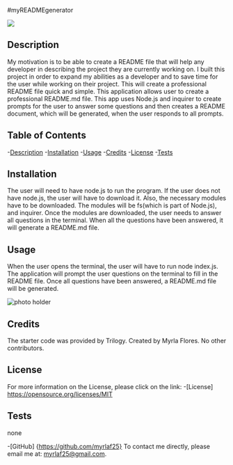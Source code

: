
#myREADMEgenerator     



<img src="https://img.shields.io/badge/License-MIT-yellow.svg"></img>

## Description

My motivation is to be able to create a README file that will help any developer in describing the project they are currently working on.
I built this project in order to expand my abilities as a developer and to save time for the user while working on their project. This will create a professional README file quick and simple. 
This application allows user to create a professional README.md file. This app uses Node.js and inquirer to create prompts for the user to answer some questions and then creates a README document, which will be generated, when the user responds to all prompts. 


## Table of Contents

-[Description](#description)
-[Installation](#installation)
-[Usage](#usage)
-[Credits](#credits)
-[License](#license)
-[Tests](#tests)


## Installation

The user will need to have node.js to run the program. If the user does not have node.js, the user will have to download it. Also, the necessary modules have to be downloaded. The modules will be fs(which is part of Node.js), and inquirer. Once the modules are downloaded, the user needs to answer all questions in the terminal. When all the questions have been answered, it will generate a README.md file. 


## Usage

When the user opens the terminal, the user will have to run node index.js. The application will prompt the user questions on the terminal to fill in the README file. Once all questions have been answered, a README.md file will be generated. 

<img src="./assets/README-terminalscreenshot" alt="photo holder">

## Credits

The starter code was provided by Trilogy. Created by Myrla Flores. No other contributors.


## License

For more information on the License, please click on the link: 
-[License] https://opensource.org/licenses/MIT


## Tests
none

-[GitHub] {https://github.com/myrlaf25}
To contact me directly, please email me at: myrlaf25@gmail.com.

